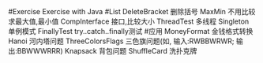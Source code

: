 #Exercise
    Exercise with Java
#List
    DeleteBracket 删除括号
    MaxMin 不用比较求最大值,最小值
    CompInterface 接口,比较大小
    ThreadTest 多线程
    Singleton 单例模式
    FinallyTest try..catch..finally测试
#应用
    MoneyFormat 金钱格式转换
    Hanoi 河内塔问题
    ThreeColorsFlags 三色旗问题(如, 输入:RWBBWRWR; 输出:BBWWWRRR)
    Knapsack 背包问题
    ShuffleCard 洗扑克牌
